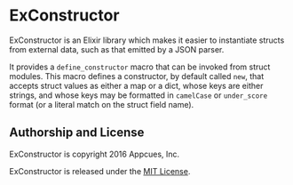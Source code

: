 # ExConstructor

ExConstructor is an Elixir library which makes it easier to instantiate
structs from external data, such as that emitted by a JSON parser.

It provides a `define_constructor` macro that can be invoked from struct
modules.  This macro defines a constructor, by default called `new`,
that accepts struct values as either a map or a dict, whose keys are
either strings, and whose keys may be formatted in `camelCase` or
`under_score` format (or a literal match on the struct field name).

## Authorship and License

ExConstructor is copyright 2016 Appcues, Inc.

ExConstructor is released under the
[MIT License](https://github.com/appcues/exconstructor/blob/master/LICENSE.txt).

